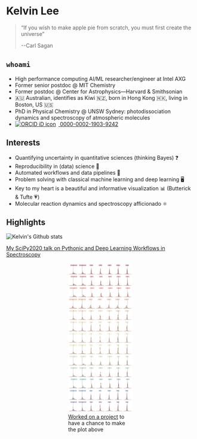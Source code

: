 # Kelvin Lee

> “If you wish to make apple pie from scratch, you must first create the universe”
>
> --Carl Sagan

## `whoami`

- High performance computing AI/ML researcher/engineer at Intel AXG
- Former senior postdoc @ MIT Chemistry
- Former postdoc @ Center for Astrophysics—Harvard & Smithsonian
- 🇦🇺 Australian, identifies as Kiwi 🇳🇿, born in Hong Kong 🇭🇰, living in Boston, US 🇺🇸
- PhD in Physical Chemistry @ UNSW Sydney: photodissociation dynamics and spectroscopy of atmospheric molecules
- <div itemscope itemtype="https://schema.org/Person"><a itemprop="sameAs" content="https://orcid.org/0000-0002-1903-9242" href="https://orcid.org/0000-0002-1903-9242" target="orcid.widget" rel="me noopener noreferrer" style="vertical-align:top;"><img src="https://orcid.org/sites/default/files/images/orcid_16x16.png" style="width:1em;margin-right:.5em;" alt="ORCID iD icon"> 0000-0002-1903-9242</a></div>

## Interests

- Quantifying uncertainty in quantitative sciences (thinking Bayes) ❓
- Reproducibility in (data) science 💾
- Automated workflows and data pipelines 🤖
- Problem solving with classical machine learning and deep learning 🖥
- Key to my heart is a beautiful and informative visualization 📊 (Butterick & Tufte 💗)
- Molecular reaction dynamics and spectroscopy afficionado ⚛

## Highlights

![Kelvin's Github stats](https://github-readme-stats.vercel.app/api?username=laserkelvin)

<a href="https://www.youtube.com/watch?v=-by_bMbzdcM&list=PLYx7XA2nY5GdcCuhzg1G7Zt4apRnIn-u9&index=5&t=2s">My SciPy2020 talk on Pythonic and Deep Learning Workflows in Spectroscopy</a>

<div style="display: block; margin-left: auto; margin-right: auto; width: 50%">
<figure>
    <img src="https://github.com/laserkelvin/laserkelvin/blob/master/bayesian-dft.png" style="height: 400px">
    <figcaption><a href="https://pubs.acs.org/doi/10.1021/acs.jpca.9b09982">Worked on a project</a> to have a chance to make the plot above</figcaption>
</figure>
</div>
